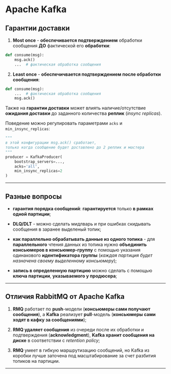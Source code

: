 # Apache Kafka

## Гарантии доставки

1. **Most once** - **обеспечивается подтверждением** обработки сообщения **ДО** фактической его **обработки**:
```python
def consume(msg):
    msg.ack()
    ...  # фактическая обработка сообщения
```
2. **Least once** - **обеспечичвается подтверждением после обработки сообщения**:
```python
def consume(msg):
    ...  # фактическая обработка сообщения
    msg.ack()
```

Также на **гарантии доставки** может влиять наличие/отсутствие **ожидания доставки** до
заданного количества **реплик** (_insync replicas_).

Поведение можно регулировать параметрами `acks` и `min_insync_replicas`:
```python
"""
в этой конфигурации msg.ack() сработает, 
только когда сообщение будет доставлено до 2 реплик и мастера
"""
producer = KafkaProducer(
    bootstrap_servers=..., 
    acks='all', 
    min_insync_replicas=2
)
```

---

## Разные вопросы
* **гарантия порядка сообщений**: **гарантируется** только **в рамках одной партиции**;


* **DLQ/DLT** - можно сделать мидлварь и при ошибках скидывать сообщения в заранее выделеный топик;


* **как параллельно обрабатывать данные из одного топика** - для **параллельного** чтения данных из топика
нужно **объединить консьюмеров в консьюмер-группу** с помощью указания одинакового **идентификатора группы** 
(_каждая партиция будет назначена своему выделенному консьюмеру_);


* **запись в определенную партицию** можно сделать с помощью **ключа партиции**, **указываемого у продюсера**;

---

## Отличия RabbitMQ от Apache Kafka

1. **RMQ** работает по **push**-модели (**консьюмеры сами получают сообщения**), 
а **Kafka** реализует **pull**-модель (**консьюмеры сами ходят в кафку за сообщениями**); 

2. **RMQ удаляет сообщения** из очереди после их обработки и подтверждения (**acknowledgment**),
**Kafka хранит сообщения на диске** в соответствии с _retention policy_;

3. **RMQ** умеет в гибкую маршрутизацию сообщений, но Kafka из коробки лучше заточена под масштабирование
за счет разбития топиков на партиции.
---
